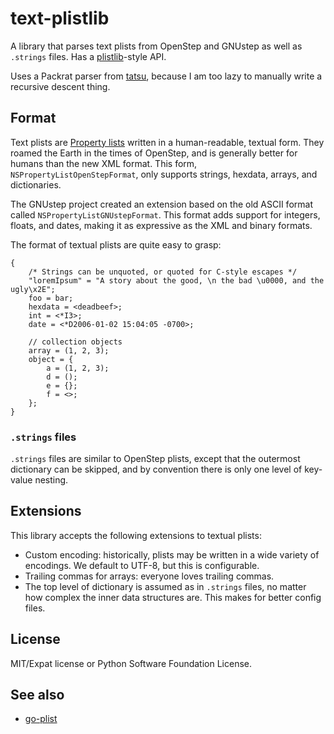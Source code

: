 text-plistlib
=============

A library that parses text plists from OpenStep and GNUstep as well as `.strings` files. Has a [plistlib](https://docs.python.org/3/library/plistlib.html)-style API.

Uses a Packrat parser from [tatsu](https://github.com/neogeny/TatSu), because I am too lazy to manually write a recursive descent thing.

Format
------

Text plists are [Property lists](https://en.wikipedia.org/wiki/Property_list) written in a
human-readable, textual form. They roamed the Earth in the times of OpenStep, and is
generally better for humans than the new XML format. This form, `NSPropertyListOpenStepFormat`, only supports strings, hexdata, arrays, and dictionaries.

The GNUstep project created an extension based on the old ASCII format called `NSPropertyListGNUstepFormat`. This format adds support for integers, floats, and dates, making it as expressive as the XML and binary formats. 

The format of textual plists are quite easy to grasp:
```plist
{
    /* Strings can be unquoted, or quoted for C-style escapes */
    "loremIpsum" = "A story about the good, \n the bad \u0000, and the ugly\x2E";
    foo = bar;
    hexdata = <deadbeef>;
    int = <*I3>;
    date = <*D2006-01-02 15:04:05 -0700>;

    // collection objects
    array = (1, 2, 3);
    object = {
        a = (1, 2, 3);
        d = ();
        e = {};
        f = <>;
    };
}
```

### `.strings` files
`.strings` files are similar to OpenStep plists, except that the outermost dictionary can be skipped, and by convention there is only one level of key-value nesting.

Extensions
----------

This library accepts the following extensions to textual plists:
* Custom encoding: historically, plists may be written in a wide variety of encodings. We default to UTF-8, but this is configurable.
* Trailing commas for arrays: everyone loves trailing commas.
* The top level of dictionary is assumed as in `.strings` files, no matter how complex the inner data structures are. This makes for better config files.

License
-------
MIT/Expat license or Python Software Foundation License. 

See also
--------
* [go-plist](https://github.com/DHowett/go-plist)
